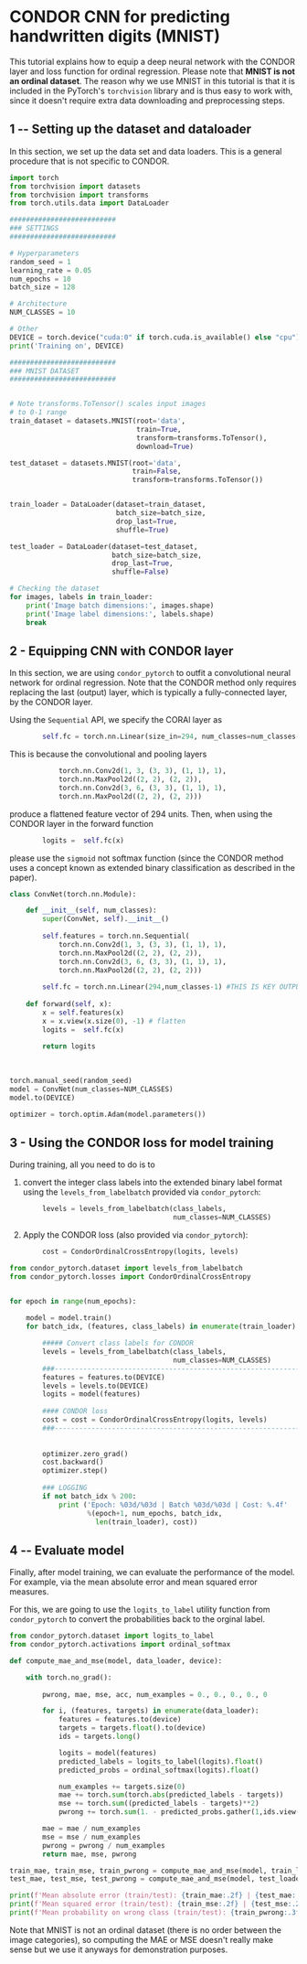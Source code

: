 # CONDOR CNN for predicting handwritten digits (MNIST)

This tutorial explains how to equip a deep neural network with the CONDOR layer and loss function for ordinal regression. Please note that **MNIST is not an ordinal dataset**. The reason why we use MNIST in this tutorial is that it is included in the PyTorch's `torchvision` library and is thus easy to work with, since it doesn't require extra data downloading and preprocessing steps.

## 1 -- Setting up the dataset and dataloader

In this section, we set up the data set and data loaders. This is a general procedure that is not specific to CONDOR.


```python
import torch
from torchvision import datasets
from torchvision import transforms
from torch.utils.data import DataLoader

##########################
### SETTINGS
##########################

# Hyperparameters
random_seed = 1
learning_rate = 0.05
num_epochs = 10
batch_size = 128

# Architecture
NUM_CLASSES = 10

# Other
DEVICE = torch.device("cuda:0" if torch.cuda.is_available() else "cpu")
print('Training on', DEVICE)

##########################
### MNIST DATASET
##########################


# Note transforms.ToTensor() scales input images
# to 0-1 range
train_dataset = datasets.MNIST(root='data', 
                               train=True, 
                               transform=transforms.ToTensor(),
                               download=True)

test_dataset = datasets.MNIST(root='data', 
                              train=False, 
                              transform=transforms.ToTensor())


train_loader = DataLoader(dataset=train_dataset, 
                          batch_size=batch_size, 
                          drop_last=True,
                          shuffle=True)

test_loader = DataLoader(dataset=test_dataset, 
                         batch_size=batch_size, 
                         drop_last=True,
                         shuffle=False)

# Checking the dataset
for images, labels in train_loader:  
    print('Image batch dimensions:', images.shape)
    print('Image label dimensions:', labels.shape)
    break
```

## 2 - Equipping CNN with CONDOR layer

In this section, we are using  `condor_pytorch` to outfit a convolutional neural network for ordinal regression. Note that the CONDOR method only requires replacing the last (output) layer, which is typically a fully-connected layer, by the CONDOR layer.

Using the `Sequential` API, we specify the CORAl layer as 

```python
        self.fc = torch.nn.Linear(size_in=294, num_classes=num_classes-1)
```

This is because the convolutional and pooling layers 

```python
            torch.nn.Conv2d(1, 3, (3, 3), (1, 1), 1),
            torch.nn.MaxPool2d((2, 2), (2, 2)),
            torch.nn.Conv2d(3, 6, (3, 3), (1, 1), 1),
            torch.nn.MaxPool2d((2, 2), (2, 2)))
```


produce a flattened feature vector of 294 units. Then, when using the CONDOR layer in the forward function

```python
        logits =  self.fc(x)
```

please use the `sigmoid` not softmax function (since the CONDOR method uses a concept known as extended binary classification as described in the paper).


```python
class ConvNet(torch.nn.Module):

    def __init__(self, num_classes):
        super(ConvNet, self).__init__()
        
        self.features = torch.nn.Sequential(
            torch.nn.Conv2d(1, 3, (3, 3), (1, 1), 1),
            torch.nn.MaxPool2d((2, 2), (2, 2)),
            torch.nn.Conv2d(3, 6, (3, 3), (1, 1), 1),
            torch.nn.MaxPool2d((2, 2), (2, 2)))
        
        self.fc = torch.nn.Linear(294,num_classes-1) #THIS IS KEY OUTPUT SIZE 
        
    def forward(self, x):
        x = self.features(x)
        x = x.view(x.size(0), -1) # flatten
        logits =  self.fc(x)
        
        return logits
    
    
    
torch.manual_seed(random_seed)
model = ConvNet(num_classes=NUM_CLASSES)
model.to(DEVICE)

optimizer = torch.optim.Adam(model.parameters())
```

## 3 - Using the CONDOR loss for model training

During training, all you need to do is to 

1) convert the integer class labels into the extended binary label format using the `levels_from_labelbatch` provided via `condor_pytorch`:

```python
        levels = levels_from_labelbatch(class_labels, 
                                        num_classes=NUM_CLASSES)
```

2) Apply the CONDOR loss (also provided via `condor_pytorch`):

```python
        cost = CondorOrdinalCrossEntropy(logits, levels)
```



```python
from condor_pytorch.dataset import levels_from_labelbatch
from condor_pytorch.losses import CondorOrdinalCrossEntropy


for epoch in range(num_epochs):
    
    model = model.train()
    for batch_idx, (features, class_labels) in enumerate(train_loader):

        ##### Convert class labels for CONDOR
        levels = levels_from_labelbatch(class_labels, 
                                        num_classes=NUM_CLASSES)
        ###--------------------------------------------------------------------###
        features = features.to(DEVICE)
        levels = levels.to(DEVICE)
        logits = model(features)
        
        #### CONDOR loss 
        cost = cost = CondorOrdinalCrossEntropy(logits, levels)
        ###--------------------------------------------------------------------###   
        
        
        optimizer.zero_grad()
        cost.backward()
        optimizer.step()
        
        ### LOGGING
        if not batch_idx % 200:
            print ('Epoch: %03d/%03d | Batch %03d/%03d | Cost: %.4f' 
                   %(epoch+1, num_epochs, batch_idx, 
                     len(train_loader), cost))
```

## 4 -- Evaluate model

Finally, after model training, we can evaluate the performance of the model. For example, via the mean absolute error and mean squared error measures.

For this, we are going to use the `logits_to_label` utility function from `condor_pytorch` to convert the probabilities back to the orginal label.



```python
from condor_pytorch.dataset import logits_to_label
from condor_pytorch.activations import ordinal_softmax

def compute_mae_and_mse(model, data_loader, device):

    with torch.no_grad():
    
        pwrong, mae, mse, acc, num_examples = 0., 0., 0., 0., 0

        for i, (features, targets) in enumerate(data_loader):
            features = features.to(device)
            targets = targets.float().to(device)
            ids = targets.long()

            logits = model(features)
            predicted_labels = logits_to_label(logits).float()
            predicted_probs = ordinal_softmax(logits).float()

            num_examples += targets.size(0)
            mae += torch.sum(torch.abs(predicted_labels - targets))
            mse += torch.sum((predicted_labels - targets)**2)
            pwrong += torch.sum(1. - predicted_probs.gather(1,ids.view(-1,1)))

        mae = mae / num_examples
        mse = mse / num_examples
        pwrong = pwrong / num_examples
        return mae, mse, pwrong
```


```python
train_mae, train_mse, train_pwrong = compute_mae_and_mse(model, train_loader, DEVICE)
test_mae, test_mse, test_pwrong = compute_mae_and_mse(model, test_loader, DEVICE)
```


```python
print(f'Mean absolute error (train/test): {train_mae:.2f} | {test_mae:.2f}')
print(f'Mean squared error (train/test): {train_mse:.2f} | {test_mse:.2f}')
print(f'Mean probability on wrong class (train/test): {train_pwrong:.3f} | {test_pwrong:.3f}')
```

Note that MNIST is not an ordinal dataset (there is no order between the image categories), so computing the MAE or MSE doesn't really make sense but we use it anyways for demonstration purposes.
